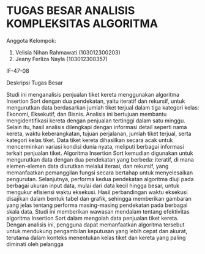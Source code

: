 # TUGAS BESAR ANALISIS KOMPLEKSITAS ALGORITMA

Anggota Kelompok:
1. Velisia Nihan Rahmawati (103012300203)
2. Jeany Ferliza Nayla (103012300357)

IF-47-08

Deskripsi Tugas Besar

Studi ini menganalisis penjualan tiket kereta menggunakan algoritma Insertion Sort dengan dua pendekatan, yaitu iteratif dan rekursif, untuk mengurutkan data berdasarkan jumlah tiket terjual dalam tiga kategori kelas: Ekonomi, Eksekutif, dan Bisnis. Analisis ini bertujuan membantu mengidentifikasi kereta dengan penjualan tertinggi dalam satu minggu. Selain itu, hasil analisis dilengkapi dengan informasi detail seperti nama kereta, waktu keberangkatan, tujuan perjalanan, jumlah tiket terjual, serta kategori kelas tiket.
Data tiket kereta dihasilkan secara acak untuk mencerminkan variasi kondisi dunia nyata, meliputi berbagai informasi terkait penjualan tiket. Algoritma Insertion Sort kemudian digunakan untuk mengurutkan data dengan dua pendekatan yang berbeda: iteratif, di mana elemen-elemen data diurutkan melalui iterasi, dan rekursif, yang memanfaatkan pemanggilan fungsi secara bertahap untuk menyelesaikan pengurutan.
Selanjutnya, performa kedua pendekatan algoritma diuji pada berbagai ukuran input data, mulai dari data kecil hingga besar, untuk mengukur efisiensi waktu eksekusi. Hasil perbandingan waktu eksekusi disajikan dalam bentuk tabel dan grafik, sehingga memberikan gambaran yang jelas tentang performa masing-masing pendekatan pada berbagai skala data.
Studi ini memberikan wawasan mendalam tentang efektivitas algoritma Insertion Sort dalam mengolah data penjualan tiket kereta. Dengan analisis ini, pengguna dapat memanfaatkan algoritma tersebut untuk mendukung pengambilan keputusan yang lebih cepat dan akurat, terutama dalam konteks menentukan kelas tiket dan kereta yang paling diminati oleh pelangga
